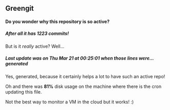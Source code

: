 ## Greengit

#### Do you wonder why this repository is so active?

##### After all it has 1223 commits!

But is it *really* active? Well...

##### Last update was on Thu Mar 21 at 00:25:01 when those lines were... generated

Yes, generated, because it certainly helps a lot to have such an active repo!

Oh and there was **81%** disk usage on the machine
where there is the cron updating this file.

Not the best way to monitor a VM in the cloud but it works! :)
